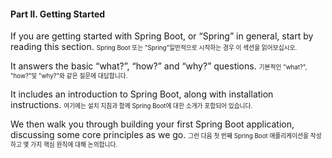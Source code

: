 #### Part II. Getting Started
If you are getting started with Spring Boot, or “Spring” in general, start by reading this section.
<small><small>Spring Boot 또는 "Spring"일반적으로 시작하는 경우 이 섹션을 읽어보십시오.</small></small>

It answers the basic “what?”, “how?” and “why?” questions.
<small><small>기본적인 "what?", "how?"및 "why?"와 같은 질문에 대답합니다.</small></small>

It includes an introduction to Spring Boot, along with installation instructions.
<small><small>여기에는 설치 지침과 함께 Spring Boot에 대한 소개가 포함되어 있습니다.</small></small>

We then walk you through building your first Spring Boot application, discussing some core principles as we go.
<small><small>그런 다음 첫 번째 Spring Boot 애플리케이션을 작성하고 몇 가지 핵심 원칙에 대해 논의합니다.</small></small>